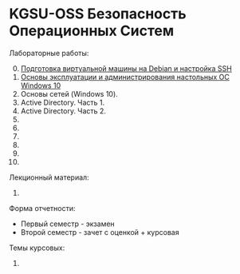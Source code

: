 # KGSU-OSS Безопасность Операционных Систем

Лабораторные работы:

0) [Подготовка виртуальной машины на Debian и настройка SSH](Lab-0/Lab-0.md)
1) [Основы эксплуатации и администрирования настольных ОС Windows 10](Lab-1/Lab-1.md)
2) Основы сетей (Windows 10).
3) Active Directory. Часть 1.
4) Active Directory. Часть 2.
5) 
6) 
7) 
8) 
9) 
10) 

Лекционный материал:

1) 

Форма отчетности:
- Первый семестр - экзамен
- Второй семестр - зачет с оценкой + курсовая 

Темы курсовых:

1) 